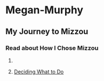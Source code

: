 # Megan-Murphy
## My Journey to Mizzou
### Read about How I Chose Mizzou

1.

2. [Deciding What to Do](page2.md)
